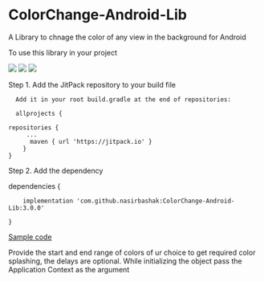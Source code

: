 # ColorChange-Android-Lib
A Library to chnage the color of any view in the background for Android

To use this library in your project

<img src="https://github.com/nasirbashak/ColorChange-Android-Lib/blob/master/Screenshots/2dzx9y.gif"/>

<img src="https://github.com/nasirbashak/ColorChange-Android-Lib/blob/master/Screenshots/2dzxr4.gif"/>

<img src="https://github.com/nasirbashak/ColorChange-Android-Lib/blob/master/Screenshots/2e39vr.gif"/>

Step 1. Add the JitPack repository to your build file

      Add it in your root build.gradle at the end of repositories:
      
      allprojects {
	
	repositories {
	     ...
 	      maven { url 'https://jitpack.io' }
		}
	}
  
Step 2. Add the dependency 
  
  dependencies {
  
		implementation 'com.github.nasirbashak:ColorChange-Android-Lib:3.0.0'

	}

<a href="https://github.com/nasirbashak/ColorChange-Android-Lib/blob/master/app/src/main/java/com/nasirbashak007gmail/colorchange/MainActivity.java">Sample code</a>

Provide the start and end range of colors of ur choice to get required color splashing,
the delays are optional. While initializing the object pass the Application Context as the argument
